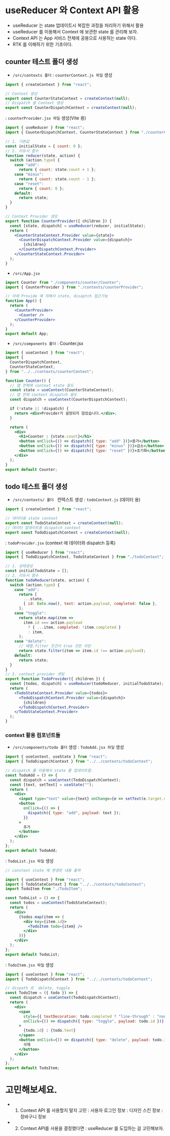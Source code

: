 # useReducer 와 Context API 활용

- useReducer 는 state 업데이트시 복잡한 과정을 처리하기 위해서 활용
- useReducer 를 이용해서 Context 에 보관한 state 를 관리해 보자.
- Context API 는 App 서비스 전체에 공용으로 사용하는 state 이다.
- RTK 를 이해하기 위한 기초이다.

## counter 테스트 폴더 생성

- `/src/contexts 폴더`
  : `counterContext.js 파일` 생성

```js
import { createContext } from "react";

// Context 생성
export const CounterStateContext = createContext(null);
// Dispatch 용 Context 생성
export const CounterDispatchContext = createContext(null);
```

: `counterProvider.jsx 파일` 생성(Vite 용)

```jsx
import { useReducer } from "react";
import { CounterDispatchContext, CounterStateContext } from "./counterContext";

// 1. 기본값
const initialState = { count: 0 };
// 2. 리듀서 함수
function reducer(state, action) {
  switch (action.type) {
    case "add":
      return { count: state.count + 1 };
    case "minus":
      return { count: state.count - 1 };
    case "reset":
      return { count: 0 };
    default:
      return state;
  }
}

// Context Provider 생성
export function CounterProvider({ children }) {
  const [state, dispatch] = useReducer(reducer, initialState);
  return (
    <CounterStateContext.Provider value={state}>
      <CounterDispatchContext.Provider value={dispatch}>
        {children}
      </CounterDispatchContext.Provider>
    </CounterStateContext.Provider>
  );
}
```

- `/src/App.jsx`

```jsx
import Counter from "./components/counter/Counter";
import { CounterProvider } from "./contexts/counterProvider";

// 아래 Provide 에 의해서 state, disaptch 접근가능
function App() {
  return (
    <CounterProvider>
      <Counter />
    </CounterProvider>
  );
}
export default App;
```

- `/src/components 폴더`
  : Counter.jsx

```jsx
import { useContext } from "react";
import {
  CounterDispatchContext,
  CounterStateContext,
} from "../../contexts/counterContext";

function Counter() {
  // 앱 전체에 context state 용도
  const state = useContext(CounterStateContext);
  // 앱 전체 context dispatch 용도
  const dispatch = useContext(CounterDispatchContext);

  if (!state || !dispatch) {
    return <div>Provider가 설정되지 않았습니다.</div>;
  }

  return (
    <div>
      <h1>Counter : {state.count}</h1>
      <button onClick={() => dispatch({ type: "add" })}>증가</button>
      <button onClick={() => dispatch({ type: "minus" })}>감소</button>
      <button onClick={() => dispatch({ type: "reset" })}>초기화</button>
    </div>
  );
}
export default Counter;
```

## todo 테스트 폴더 생성

- `/src/contexts/ 폴더 ` 컨텍스트 생성
  : `todoContext.js` (데이터 용)

```js
import { createContext } from "react";

// 데이터용 state context
export const TodoStateContext = createContext(null);
// 데이터 업데이트용 dispatch context
export const TodoDispatchContext = createContext(null);
```

: `todoProvider.jsx` (context 에 데이터와 dispatch 등록)

```jsx
import { useReducer } from "react";
import { TodoDispatchContext, TodoStateContext } from "./todoContext";

// 1. 상태생성
const initialTodoState = [];
// 2. 리듀서 함수
function todoReducer(state, action) {
  switch (action.type) {
    case "add":
      return [
        ...state,
        { id: Date.now(), text: action.payload, completed: false },
      ];
    case "toggle":
      return state.map(item =>
        item.id === action.payload
          ? { ...item, completed: !item.completed }
          : item,
      );
    case "delete":
      // 배열.filter 조건이 true 것만 리턴
      return state.filter(item => item.id !== action.payload);
    default:
      return state;
  }
}
// 3. context provider 셋팅
export function TodoProvider({ children }) {
  const [todos, dispatch] = useReducer(todoReducer, initialTodoState);
  return (
    <TodoStateContext.Provider value={todos}>
      <TodoDispatchContext.Provider value={dispatch}>
        {children}
      </TodoDispatchContext.Provider>
    </TodoStateContext.Provider>
  );
}
```

### context 활용 컴포넌트들

- `/src/components/todo 폴더` 생성
  : `TodoAdd.jsx 파일` 생성

```jsx
import { useContext, useState } from "react";
import { TodoDispatchContext } from "../../contexts/todoContext";

// dispatch 를 이용해서 state 를 업데이트함.
const TodoAdd = () => {
  const dispatch = useContext(TodoDispatchContext);
  const [text, setText] = useState("");
  return (
    <div>
      <input type="text" value={text} onChange={e => setText(e.target.value)} />
      <button
        onClick={() => {
          dispatch({ type: "add", payload: text });
        }}
      >
        추가
      </button>
    </div>
  );
};
export default TodoAdd;
```

: `TodoList.jsx 파일` 생성

```jsx
// constext state 에 변경된 내용 출력

import { useContext } from "react";
import { TodoStateContext } from "../../contexts/todoContext";
import TodoItem from "./TodoItem";

const TodoList = () => {
  const todos = useContext(TodoStateContext);
  return (
    <div>
      {todos.map(item => (
        <div key={item.id}>
          <TodoItem todo={item} />
        </div>
      ))}
    </div>
  );
};
export default TodoList;
```

: `TodoItem.jsx 파일` 생성

```jsx
import { useContext } from "react";
import { TodoDispatchContext } from "../../contexts/todoContext";

// dispath 로  delete, toggle
const TodoItem = ({ todo }) => {
  const dispatch = useContext(TodoDispatchContext);
  return (
    <div>
      <span
        style={{ textDecoration: todo.completed ? "line-through" : "none" }}
        onClick={() => dispatch({ type: "toggle", payload: todo.id })}
      >
        {todo.id} : {todo.text}
      </span>
      <button onClick={() => dispatch({ type: "delete", payload: todo.id })}>
        삭제
      </button>
    </div>
  );
};
export default TodoItem;
```

# 고민해보세요.

- 1. Context API 를 사용할지 말지 고민
     : 사용자 로그인 정보
     : 디자인 스킨 정보
     : 장바구니 정보
- 2. Context API를 사용을 결정했다면
     : useReducer 를 도입하는 걸 고민해보자.
